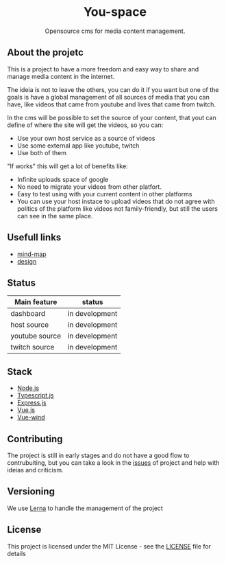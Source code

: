 <div align="center">

# You-space
Opensource cms for media content management.
  
</div>

## About the projetc

This is a project to have a more freedom and easy way to share and manage media content in the internet.

The ideia is not to leave the others, you can do it if you want but one of the goals is have a global management of all sources of media that you can have, like videos that came from youtube and lives that came from twitch.

In the cms will be possible to set the source of your content, that yout can define of where the site will get the videos, so you can:

- Use your own host service as a source of videos
- Use some external app like youtube, twitch
- Use both of them

"If works" this will get a lot of benefits like:

- Infinite uploads space of google
- No need to migrate your videos from other platfort.
- Easy to test using with your current content in other platforms
- You can use your host instace to upload videos that do not agree with politics of the platform like videos not family-friendly, but still the users can see in the same place.

## Usefull links
 - [mind-map](https://whimsical.com/V5gXgaUtB6jYFbwKyUghtDl)
 - [design](https://www.figma.com/file/Bo7lCQOldD2yJLeB3IolnY/you-space-dashboard?node-id=0%3A1)
 
## Status

| Main feature | status |
| -------------| -------|
| dashboard      | in development |
| host source    | in development |
| youtube source | in development |
| twitch source  | in development |

## Stack

* [Node.js](https://nodejs.org/en/)
* [Typescript.js](https://www.typescriptlang.org/)
* [Express.js](https://expressjs.com/)
* [Vue.js](https://vuejs.org/)
* [Vue-wind](https://github.com/htron-dev/vue-wind)

## Contributing
The project is still in early stages and do not have a good flow to contrubuiting, but you can take a look in the [issues](https://github.com/htron-dev/you-space/issues) of project and help with ideias and criticism.

## Versioning

We use [Lerna](https://github.com/lerna/lerna) to handle the management of the project


## License

This project is licensed under the MIT License - see the [LICENSE](https://github.com/hawk-developments/you-space/blob/master/LICENSE) file for details
